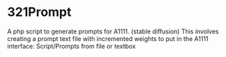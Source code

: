 # 321Prompt
A php script to generate prompts for A1111. (stable diffusion) This involves creating a prompt text file with incremented weights to put in the A1111 interface: Script/Prompts from file or textbox
